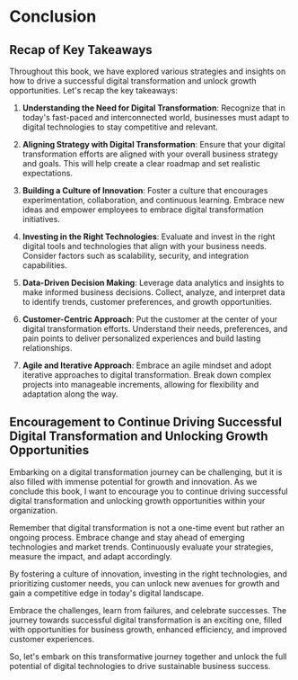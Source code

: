 # Conclusion

Recap of Key Takeaways
----------------------

Throughout this book, we have explored various strategies and insights on how to drive a successful digital transformation and unlock growth opportunities. Let's recap the key takeaways:

1. **Understanding the Need for Digital Transformation**: Recognize that in today's fast-paced and interconnected world, businesses must adapt to digital technologies to stay competitive and relevant.

2. **Aligning Strategy with Digital Transformation**: Ensure that your digital transformation efforts are aligned with your overall business strategy and goals. This will help create a clear roadmap and set realistic expectations.

3. **Building a Culture of Innovation**: Foster a culture that encourages experimentation, collaboration, and continuous learning. Embrace new ideas and empower employees to embrace digital transformation initiatives.

4. **Investing in the Right Technologies**: Evaluate and invest in the right digital tools and technologies that align with your business needs. Consider factors such as scalability, security, and integration capabilities.

5. **Data-Driven Decision Making**: Leverage data analytics and insights to make informed business decisions. Collect, analyze, and interpret data to identify trends, customer preferences, and growth opportunities.

6. **Customer-Centric Approach**: Put the customer at the center of your digital transformation efforts. Understand their needs, preferences, and pain points to deliver personalized experiences and build lasting relationships.

7. **Agile and Iterative Approach**: Embrace an agile mindset and adopt iterative approaches to digital transformation. Break down complex projects into manageable increments, allowing for flexibility and adaptation along the way.

Encouragement to Continue Driving Successful Digital Transformation and Unlocking Growth Opportunities
------------------------------------------------------------------------------------------------------

Embarking on a digital transformation journey can be challenging, but it is also filled with immense potential for growth and innovation. As we conclude this book, I want to encourage you to continue driving successful digital transformation and unlocking growth opportunities within your organization.

Remember that digital transformation is not a one-time event but rather an ongoing process. Embrace change and stay ahead of emerging technologies and market trends. Continuously evaluate your strategies, measure the impact, and adapt accordingly.

By fostering a culture of innovation, investing in the right technologies, and prioritizing customer needs, you can unlock new avenues for growth and gain a competitive edge in today's digital landscape.

Embrace the challenges, learn from failures, and celebrate successes. The journey towards successful digital transformation is an exciting one, filled with opportunities for business growth, enhanced efficiency, and improved customer experiences.

So, let's embark on this transformative journey together and unlock the full potential of digital technologies to drive sustainable business success.